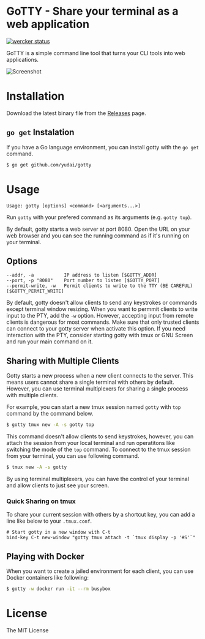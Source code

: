 # GoTTY - Share your terminal as a web application

[![wercker status](https://app.wercker.com/status/03b91f441bebeda34f80e09a9f14126f/s/master "wercker status")](https://app.wercker.com/project/bykey/03b91f441bebeda34f80e09a9f14126f)

GoTTY is a simple command line tool that turns your CLI tools into web applications.

![Screenshot](https://raw.githubusercontent.com/yudai/gotty/master/screenshot.gif)

# Installation

Download the latest binary file from the [Releases](https://github.com/yudai/gotty/releases) page.

## `go get` Instalation

If you have a Go language environment, you can install gotty with the `go get` command.

```sh
$ go get github.com/yudai/gotty
```

# Usage

```
Usage: gotty [options] <command> [<arguments...>]
```

Run `gotty` with your prefered command as its arguments (e.g. `gotty top`).

By default, gotty starts a web server at port 8080. Open the URL on your web browser and you can see the running command as if it's running on your terminal.

## Options

```
--addr, -a           IP address to listen [$GOTTY_ADDR]
--port, -p "8080"    Port number to listen [$GOTTY_PORT]
--permit-write, -w   Permit clients to write to the TTY (BE CAREFUL) [$GOTTY_PERMIT_WRITE]
```

By default, gotty doesn't allow clients to send any keystrokes or commands except terminal window resizing. When you want to permmit clients to write input to the PTY, add the `-w` option. However, accepting input from remote clients is dangerous for most commands. Make sure that only trusted clients can connect to your gotty server when activate this option. If you need interaction with the PTY, consider starting gotty with tmux or GNU Screen and run your main command on it.

## Sharing with Multiple Clients

Gotty starts a new process when a new client connects to the server. This means users cannot share a single terminal with others by default. However, you can use terminal multiplexers for sharing a single process with multiple clients.

For example, you can start a new tmux session named `gotty` with `top` command by the command below.

```sh
$ gotty tmux new -A -s gotty top
```

This command doesn't allow clients to send keystrokes, however, you can attach the session from your local terminal and run operatitons like switching the mode of the `top` command. To connect to the tmux session from your terminal, you can use following command.

```sh
$ tmux new -A -s gotty
```

By using terminal multiplexers, you can have the control of your terminal and allow clients to just see your screen.

### Quick Sharing on tmux

To share your current session with others by a shortcut key, you can add a line like below to your `.tmux.conf`.

```
# Start gotty in a new window with C-t
bind-key C-t new-window "gotty tmux attach -t `tmux display -p '#S'`"
```

## Playing with Docker

When you want to create a jailed environment for each client, you can use Docker containers like following:

```sh
$ gotty -w docker run -it --rm busybox
```

# License

The MIT License
